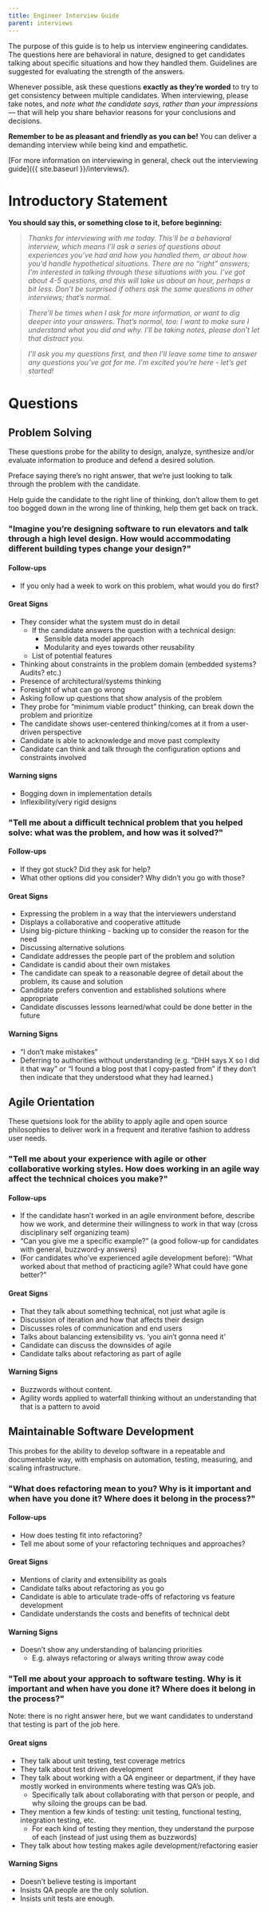 ```yaml
---
title: Engineer Interview Guide
parent: interviews
---
```


The purpose of this guide is to help us interview engineering candidates. The
questions here are behavioral in nature, designed to get candidates
talking about specific situations and how they handled them. Guidelines
are suggested for evaluating the strength of the answers.

Whenever possible, ask these questions **exactly as they’re worded** to
try to get consistency between multiple candidates. When interviewing,
please take notes, and *note what the candidate says, rather than your
impressions* — that will help you share behavior reasons for your
conclusions and decisions.

**Remember to be as pleasant and friendly as you can be!** You can deliver
a demanding interview while being kind and empathetic.

[For more information on interviewing in general, check out the interviewing guide]({{ site.baseurl }}/interviews/).

# Introductory Statement

**You should say this, or something close to it, before beginning:**

> *Thanks for interviewing with me today. This’ll be a behavioral interview,
which means I’ll ask a series of questions about experiences you’ve had and how
you handled them, or about how you'd handle hypothetical situations. There are
no “right” answers; I’m interested in talking through these situations with you.
I’ve got about 4-5 questions, and this will take us about an hour, perhaps a bit
less. Don’t be surprised if others ask the same questions in other interviews;
that’s normal.*

> *There’ll be times when I ask for more information, or want to dig deeper
into your answers. That’s normal, too: I want to make sure I understand what
you did and why. I’ll be taking notes, please don’t let that distract you.*

> *I’ll ask you my questions first, and then I’ll leave some time to answer
any questions you’ve got for me. I’m excited you’re here - let’s get
started!*

# Questions

## Problem Solving

These questions probe for the ability to design, analyze, synthesize and/or evaluate information
to produce and defend a desired solution.

Preface saying there’s no right answer, that we’re just looking to talk through the problem with the candidate.

Help guide the candidate to the right line of thinking, don’t allow them to get too bogged down in the wrong line of thinking, help them get back on track.

### "Imagine you’re designing software to run elevators and talk through a high level design. How would accommodating different building types change your design?"

#### Follow-ups

- If you only had a week to work on this problem, what would you do first?

#### Great Signs

- They consider what the system must do in detail
    - If the candidate answers the question with a technical design:
        - Sensible data model approach
        - Modularity and eyes towards other reusability
    - List of potential features
- Thinking about constraints in the problem domain (embedded systems? Audits? etc.)
- Presence of architectural/systems thinking
- Foresight of what can go wrong
- Asking follow up questions that show analysis of the problem
- They probe for “minimum viable product” thinking, can break down the problem and prioritize
- The candidate shows user-centered thinking/comes at it from a user-driven perspective
- Candidate is able to acknowledge and move past complexity
- Candidate can think and talk through the configuration options and constraints involved

#### Warning signs

- Bogging down in implementation details
- Inflexibility/very rigid designs

### "Tell me about a difficult technical problem that you helped solve: what was the problem, and how was it solved?"

#### Follow-ups

- If they got stuck? Did they ask for help?
- What other options did you consider? Why didn’t you go with those?

#### Great Signs

- Expressing the problem in a way that the interviewers understand
- Displays a collaborative and cooperative attitude
- Using big-picture thinking - backing up to consider the reason for the need
- Discussing alternative solutions
- Candidate addresses the people part of the problem and solution
- Candidate is candid about their own mistakes
- The candidate can speak to a reasonable degree of detail about the problem, its cause and solution
- Candidate prefers convention and established solutions where appropriate
- Candidate discusses lessons learned/what could be done better in the future

#### Warning Signs

- “I don’t make mistakes”
- Deferring to authorities without understanding (e.g. “DHH says X so I did it that way” or “I found a blog post that I copy-pasted from” if they don’t then indicate that they understood what they had learned.)

## Agile Orientation

These quetsions look for the ability to apply agile and open source philosophies to deliver work in a frequent and iterative fashion to address user needs.

### "Tell me about your experience with agile or other collaborative working styles. How does working in an agile way affect the technical choices you make?"

#### Follow-ups

- If the candidate hasn’t worked in an agile environment before, describe how we work, and determine their willingness to work in that way (cross disciplinary self organizing team)
- “Can you give me a specific example?” (a good follow-up for candidates with general, buzzword-y answers)
- (For candidates who’ve experienced agile development before): “What worked about that method of practicing agile? What could have gone better?”

#### Great Signs

- That they talk about something technical, not just what agile is
- Discussion of iteration and how that affects their design
- Discusses roles of communication and end users
- Talks about balancing extensibility vs. ‘you ain’t gonna need it’
- Candidate can discuss the downsides of agile
- Candidate talks about refactoring as part of agile

#### Warning Signs

- Buzzwords without content.
- Agility words applied to waterfall thinking without an understanding that that is a pattern to avoid

## Maintainable Software Development

This probes for the ability to develop software in a repeatable and documentable way, with emphasis on automation, testing, measuring, and scaling infrastructure.

### "What does refactoring mean to you? Why is it important and when have you done it? Where does it belong in the process?"

#### Follow-ups

- How does testing fit into refactoring?
- Tell me about some of your refactoring techniques and approaches?

#### Great Signs

- Mentions of clarity and extensibility as goals
- Candidate talks about refactoring as you go
- Candidate is able to articulate trade-offs of refactoring vs feature development
- Candidate understands the costs and benefits of technical debt

#### Warning Signs

- Doesn’t show any understanding of balancing priorities
    - E.g. always refactoring or always writing throw away code

### "Tell me about your approach to software testing. Why is it important and when have you done it? Where does it belong in the process?"

Note: there is no right answer here, but we want candidates to understand that testing is part of the job here.

#### Great signs

- They talk about unit testing, test coverage metrics
- They talk about test driven development
- They talk about working with a QA engineer or department, if they have mostly worked in environments where testing was QA’s job.
    - Specifically talk about collaborating with that person or people, and why siloing the groups can be bad.
- They mention a few kinds of testing: unit testing, functional testing, integration testing, etc.
    - For each kind of testing they mention, they understand the purpose of each (instead of just using them as buzzwords)
- They talk about how testing makes agile development/refactoring easier

#### Warning Signs

- Doesn’t believe testing is important
- Insists QA people are the only solution.
- Insists unit tests are enough.
